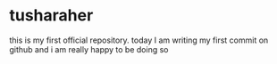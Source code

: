 # tusharaher
this is my first official repository.
today I am writing my first commit on github and i am really happy to be doing so 
